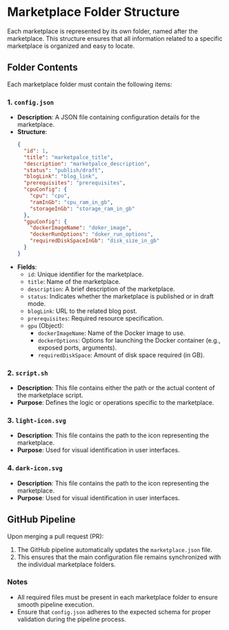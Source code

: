 
# Marketplace Folder Structure

Each marketplace is represented by its own folder, named after the marketplace. This structure ensures that all information related to a specific marketplace is organized and easy to locate.

## Folder Contents
Each marketplace folder must contain the following items:

### 1. `config.json`
- **Description**: A JSON file containing configuration details for the marketplace.
- **Structure**:
  ```json
  {
    "id": 1,
    "title": "marketpalce_title",
    "description": "marketpalce_description",
    "status": "publish/draft",
    "blogLink": "blog_link",
    "prerequisites": "prerequisites",
    "cpuConfig": {
      "cpu": "cpu",
      "ramInGb": "cpu_ram_in_gb",
      "storageInGb": "storage_ram_in_gb"
    },
    "gpuConfig": {
      "dockerImageName": "doker_image",
      "dockerRunOptions": "doker_run_options",
      "requiredDiskSpaceInGb": "disk_size_in_gb"
    }
  }
  ```
- **Fields**:
  - `id`: Unique identifier for the marketplace.
  - `title`: Name of the marketplace.
  - `description`: A brief description of the marketplace.
  - `status`: Indicates whether the marketplace is published or in draft mode.
  - `blogLink`: URL to the related blog post.
  -  `prerequisites`: Required resource specification.
  - `gpu` (Object):
    - `dockerImageName`: Name of the Docker image to use.
    - `dockerOptions`: Options for launching the Docker container (e.g., exposed ports, arguments).
    - `requiredDiskSpace`: Amount of disk space required (in GB).

### 2. `script.sh`
- **Description**: This file contains either the path or the actual content of the marketplace script.
- **Purpose**: Defines the logic or operations specific to the marketplace.

### 3. `light-icon.svg`
- **Description**: This file contains the path to the icon representing the marketplace.
- **Purpose**: Used for visual identification in user interfaces.

### 4. `dark-icon.svg`
- **Description**: This file contains the path to the icon representing the marketplace.
- **Purpose**: Used for visual identification in user interfaces.

## GitHub Pipeline
Upon merging a pull request (PR):
1. The GitHub pipeline automatically updates the `marketplace.json` file.
2. This ensures that the main configuration file remains synchronized with the individual marketplace folders.

### Notes
- All required files must be present in each marketplace folder to ensure smooth pipeline execution.
- Ensure that `config.json` adheres to the expected schema for proper validation during the pipeline process.
